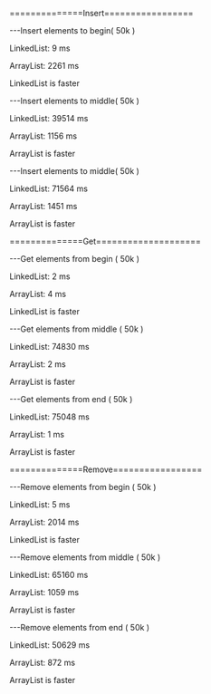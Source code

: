==============Insert=================

---Insert elements to begin( 50k )

LinkedList: 9 ms

ArrayList: 2261 ms

LinkedList is faster

---Insert elements to middle( 50k )

LinkedList: 39514 ms

ArrayList: 1156 ms

ArrayList is faster

---Insert elements to middle( 50k )

LinkedList: 71564 ms

ArrayList: 1451 ms

ArrayList is faster

==============Get====================

---Get elements from begin ( 50k )

LinkedList: 2 ms

ArrayList: 4 ms

LinkedList is faster

---Get elements from middle ( 50k )

LinkedList: 74830 ms

ArrayList: 2 ms

ArrayList is faster

---Get elements from end ( 50k )

LinkedList: 75048 ms

ArrayList: 1 ms

ArrayList is faster

==============Remove=================

---Remove elements from begin ( 50k )

LinkedList: 5 ms

ArrayList: 2014 ms

LinkedList is faster

---Remove elements from middle ( 50k )

LinkedList: 65160 ms

ArrayList: 1059 ms

ArrayList is faster

---Remove elements from end ( 50k )

LinkedList: 50629 ms

ArrayList: 872 ms

ArrayList is faster